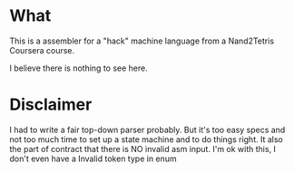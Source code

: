 ﻿# What

This is a assembler for a "hack" machine language from a Nand2Tetris Coursera course.

I believe there is nothing to see here.


# Disclaimer

I had to write a fair top-down parser probably. 
But it's too easy specs and not too much time to set up a state machine and to do things right.
It also the part of contract that there is NO invalid asm input.
I'm ok with this, I don't even have a Invalid token type in enum